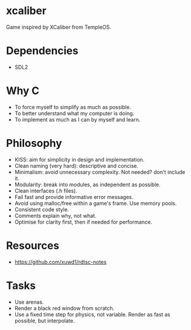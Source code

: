 # xcaliber

Game inspired by XCaliber from TempleOS.

# Dependencies

- SDL2

# Why C

- To force myself to simplify as much as possible.
- To better understand what my computer is doing.
- To implement as much as I can by myself and learn.

# Philosophy

- KISS: aim for simplicity in design and implementation.
- Clean naming (very hard): descriptive and concise.
- Minimalism: avoid unnecessary complexity. Not needed? don't include it.
- Modularity: break into modules, as independent as possible.
- Clean interfaces (.h files).
- Fail fast and provide informative error messages.
- Avoid using malloc/free within a game's frame. Use memory pools.
- Consistent code style.
- Comments explain why, not what.
- Optimise for clarity first, then if needed for performance.

# Resources

- https://github.com/xuwd1/rdtsc-notes

# Tasks

- Use arenas.
- Render a black red window from scratch.
- Use a fixed time step for physics, not variable. Render as fast as possible, but interpolate.
